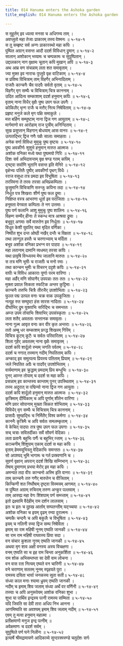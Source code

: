 ```yaml
---
title: 014 Hanuma enters the Ashoka garden
title_english: 014 Hanuma enters the Ashoka garden

---
```


<div class="audioEmbed"  caption="श्रीराम-हरिसीताराममूर्ति-घनपाठिभ्यां वचनम्" src="https://archive.org/download/Ramayana-recitation-Sriram-harisItArAmamUrti-Ghanapaati-v2/Kanda_5/Kanda_5_SK-014-Hanuma_enters_the_Ashoka_garden.mp3"></div>

स मुहूर्तम् इव ध्यत्वा मनसा च अधिगम्य ताम् ।  
अवप्लुतो महा तेजाः प्राकारम् तस्य वेश्मनः ॥ ५-१४-१  
स तु सम्हृष्ट सर्व अन्गः प्राकारस्थो महा कपिः ।  
पुष्पित अग्रान् वसन्त आदौ ददर्श विविधान् द्रुमान् ॥ ५-१४-२  
सालान् अशोकान् भव्यामः च चम्पकामः च सुपुष्पितान् ।  
उद्दालकान् नाग वृक्षामः चूतान् कपि मुखान् अपि ॥ ५-१४-३  
अथ आम्र वण संचन्नाम् लता शत समावृताम् ।  
ज्या मुक्त इव नाराचः पुप्लुवे वृक्ष वाटिकाम् ॥ ५-१४-४  
स प्रविष्य विचित्राम् ताम् विहगैर् अभिनादिताम् ।  
राजतैः कान्चनैः चैव पादपैः सर्वतो वृताम् ॥ ५-१४-५  
विहगैर् मृग सम्घैः च विचित्राम् चित्र काननाम् ।  
उदित आदित्य सम्काशाम् ददर्श हनुमान् कपिः ॥ ५-१४-६  
वृताम् नाना विधैर् वृक्षैः पुष्प उपग फल उपगैः ।  
कोकिलैर् भृन्ग राजैः च मत्तैर् नित्य निषेविताम् ॥ ५-१४-७  
प्रहृष्ट मनुजे कले मृग पक्षि समाकुले ।  
मत्त बर्हिण सम्घुष्टाम् नाना द्विज गण आयुताम् ॥ ५-१४-८  
मार्गमाणो वर आरोहाम् राज पुत्रीम् अनिन्दिताम् ।  
सुख प्रसुप्तान् विहगान् बोधयाम् आस वानरः ॥ ५-१४-९  
उत्पतद्भिर् द्विज गणैः पक्षैः सालाः समाहताः ।  
अनेक वर्णा विविधा मुमुचुः पुष्प वृष्टयः ॥ ५-१४-१०  
पुष्प अवकीर्णः शुशुभे हनुमान् मारुत आत्मजः ।  
अशोक वनिका मध्ये यथा पुष्पमयो गिरिः ॥ ५-१४-११  
दिशः सर्व अभिदावन्तम् वृक्ष षण्ड गतम् कपिम् ।  
द्ऱ्ष्ट्वा सर्वाणि भूतानि वसन्त इति मेनिरे ॥ ५-१४-१२  
वृक्षेभ्यः पतितैः पुष्पैर् अवकीर्णा पृथग् विधैः ।  
रराज वसुधा तत्र प्रमदा इव विभूषिता ॥ ५-१४-१३  
तरस्विना ते तरवः तरसा अभिप्रकम्पिताः ।  
कुसुमानि विचित्राणि सस्ऱ्जुः कपिना तदा ॥ ५-१४-१४  
निर्धूत पत्र शिखराः शीर्ण पुष्प फल द्रुमाः ।  
निक्षिप्त वस्त्र आभरणा धूर्ता इव पराजिताः ॥ ५-१४-१५  
हनूमता वेगवता कम्पिताः ते नग उत्तमाः ।  
पुष्प पर्ण फलानि आशु मुमुचुः पुष्प शालिनः ॥ ५-१४-१६  
विहम्ग सम्घैर् हीनाः ते स्कन्ध मात्र आश्रया द्रुमाः ।  
बभूवुर् अगमाः सर्वे मारुतेन इव निर्धुताः ॥ ५-१४-१७  
विधूत केशी युवतिर् यथा मृदित वर्णिका ।  
निष्पीत शुभ दन्त ओष्ठी नखैर् दन्तैः च विक्षता ॥ ५-१४-१८  
तथा लान्गूल हस्तैः च चरणाभ्याम् च मर्दिता ।  
बभूव अशोक वनिका प्रभग्न वर पादपा ॥ ५-१४-१९  
महा लतानाम् दामानि व्यधमत् तरसा कपिः ।  
यथा प्रावृषि विन्ध्यस्य मेघ जालानि मारुतः ॥ ५-१४-२०  
स तत्र मणि भूमीः च राजतीः च मनो रमाः ।  
तथा कान्चन भूमीः च विचरन् ददृशे कपिः ॥ ५-१४-२१  
वापीः च विविध आकाराः पूर्णाः परम वारिणा ।  
महा अर्हैर् मणि सोपानैर् उपपन्नाः ततः ततः ॥ ५-१४-२२  
मुक्ता प्रवाल सिकता स्फटिक अन्तर कुट्टिमाः ।  
कान्चनैः तरुभिः चित्रैः तीरजैर् उपशोभिताः ॥ ५-१४-२३  
फुल्ल पद्म उत्पल वनाः चक्र वाक उपकूजिताः ।  
नत्यूह रुत सम्घुष्टा हंस सारस नादिताः ॥ ५-१४-२४  
दीर्घाभिर् द्रुम युक्ताभिः सरिद्भिः च समन्ततः ।  
अम्ऱ्त उपम तोयाभिः शिवाभिर् उपसंस्कृताः ॥ ५-१४-२५  
लता शतैर् अवतताः सन्तानक समावृताः ।  
नाना गुल्म आवृत वनाः कर वीर कृत अन्तराः ॥ ५-१४-२६  
ततो अम्बु धर सम्काशम् प्रव्ऱ्द्ध शिखरम् गिरिम् ।  
विचित्र कूटम् कूटैः च सर्वतः परिवारितम् ॥ ५-१४-२७  
शिला गृहैर् अवततम् नाना वृक्षैः समावृतम् ।  
ददर्श कपि शार्दूलो रम्यम् जगति पर्वतम् ॥ ५-१४-२८  
ददर्श च नगात् तस्मान् नदीम् निपतिताम् कपिः ।  
अन्काद् इव समुत्पत्य प्रियस्य पतिताम् प्रियाम् ॥ ५-१४-२९  
जले निपतित अग्रैः च पादपैर् उपशोभिताम् ।  
वार्यमाणाम् इव क्रुद्धाम् प्रमदाम् प्रिय बन्धुभिः ॥ ५-१४-३०  
पुनर् आव्ऱ्त्त तोयाम् च ददर्श स महा कपिः ।  
प्रसन्नाम् इव कान्तस्य कान्ताम् पुनर् उपस्थिताम् ॥ ५-१४-३१  
तस्य अदूरात् स पद्मिन्यो नाना द्विज गण आयुताः ।  
ददर्श कपि शार्दूलो हनुमान् मारुत आत्मजः ॥ ५-१४-३२  
कृत्रिमाम् दीर्घिकाम् च अपि पूर्णाम् शीतेन वारिणा ।  
मणि प्रवर सोपानाम् मुख्ता सिकत शोभिताम् ॥ ५-१४-३३  
विविधैर् मृग सम्घैः च विचित्राम् चित्र काननाम् ।  
प्रासादैः सुमहद्भिः च निर्मितैर् विश्व कर्मणा ॥ ५-१४-३४  
काननैः कॄत्रिमैः च अपि सर्वतः समलम्कृताम् ।  
ये केचित् पादपाः तत्र पुष्प उपग फल उपगाः ॥ ५-१४-३५  
सच् चत्राः सवितर्दीकाः सर्वे सौवर्ण वेदिकाः ।  
लता प्रतानैः बहुभिः पर्णैः च बहुभिर् व्ऱ्ताम् ॥ ५-१४-३६  
काञ्चनीम् शिंशुपाम् एकाम् ददर्श स महा कपिः ।  
वृताम् हेममयूभिस्तु वेदिकाभिः समन्ततः ॥ ५-१४-३७  
सो अपश्यद् भूमि भागामः च गर्त प्रस्रवणानि च ।  
सुवर्ण वृक्षान् अपरान् ददर्श शिखि सम्निभान् ॥ ५-१४-३८  
तेषाम् द्रुमाणाम् प्रभया मेरोर् इव महा कपिः ।  
अमन्यत तदा वीरः कान्चनो अस्मि इति वानरः ॥ ५-१४-३९  
ताम् कान्चनैः तरु गणैर् मारुतेन च वीजिताम् ।  
किन्किणी शत निर्घोषाम् दृष्ट्वा विस्मयम् आगमत् ॥ ५-१४-४०  
स पुष्पित अग्राम् रुचिराम् तरुण अन्कुर पल्लवाम् ।  
ताम् आरुह्य महा वेगः शिंशपाम् पर्ण सम्व्ऱ्ताम् ॥ ५-१४-४१  
इतो द्रक्ष्यामि वैदेहीम् राम दर्शन लालसाम् ।  
इतः च इतः च दुह्ख आर्ताम् सम्पतन्तीम् यद्ऱ्च्चया ॥ ५-१४-४२  
अशोक वनिका च इयम् दृढम् रम्या दुरात्मनः ।  
चम्पकैः चन्दनैः च अपि बकुलैः च विभूषिता ॥ ५-१४-४३  
इयम् च नलिनी रम्या द्विज सम्घ निषेविता ।  
इमाम् सा राम महिषी नूनम् एष्यति जानकी ॥ ५-१४-४४  
सा राम राम महिषी राघवस्य प्रिया सदा ।  
वन संचार कुशला नूनम् एष्यति जानकी ॥ ५-१४-४५  
अथवा मृग शाव अक्षी वनस्य अस्य विचक्षणा ।  
वनम् एष्यति सा च इह राम चिन्ता अनुकर्शिता ॥ ५-१४-४६  
राम शोक अभिसम्तप्ता सा देवी वाम लोचना ।  
वन वास रता नित्यम् एष्यते वन चारिणी ॥ ५-१४-४७  
वने चराणाम् सततम् नूनम् स्पृहयते पुरा ।  
रामस्य दयिता भार्या जनकस्य सुता सती॥ ५-१४-४८  
संध्या काल मनाः श्यामा ध्रुवम् एष्यति जानकी ।  
नदीम् च इमाम् शिव जलाम् संध्या अर्थे वर वर्णिनी ॥ ५-१४-४९  
तस्याः च अपि अनुरूपेयम् अशोक वनिका शुभा ।  
शुभा या पार्थिव इन्द्रस्य पत्नी रामस्य सम्मिता ॥ ५-१४-५०  
यदि जिवति सा देवी तारा अधिप निभ आनना ।  
आगमिष्यति सा अवश्यम् इमाम् शिव जलाम् नदीम् ॥ ५-१४-५१  
एवम् तु मत्वा हनुमान् महात्मा ।  
प्रतीक्षमाणो मनुज इन्द्र पत्नीम् ॥  
अवेक्षमाणः च ददर्श सर्वम् ।  
सुपुष्पिते पर्ण घने निलीनः ॥ ५-१४-५२  
इत्यार्षे श्रीमद्रामायणे आदिकाव्ये सुन्दरक्स्स्ण्डे चतुर्दशः सर्गः